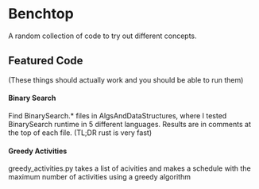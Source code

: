 # Benchtop

A random collection of code to try out different concepts.

## Featured Code

(These things should actually work and you should be able to run them)

#### Binary Search

Find BinarySearch.* files in AlgsAndDataStructures, where I tested BinarySearch runtime in 5 different languages. Results are in comments at the top of each file. (TL;DR rust is very fast)

#### Greedy Activities

greedy_activities.py takes a list of acivities and makes a schedule with the maximum number of activities using a greedy algorithm

